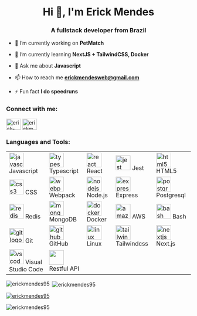 <h1 align="center">Hi 👋, I'm Erick Mendes</h1>
<h3 align="center">A fullstack developer from Brazil</h3>

- 🔭 I’m currently working on **PetMatch**

- 🌱 I’m currently learning **NextJS + TailwindCSS, Docker**

- 💬 Ask me about **Javascript**

- 📫 How to reach me **erickmendesweb@gmail.com**

- ⚡ Fun fact **I do speedruns**

<h3 align="left">Connect with me:</h3>
<p align="left">
<a href="https://linkedin.com/in/erick-mendes-46b718142" target="blank"><img align="center" src="https://raw.githubusercontent.com/rahuldkjain/github-profile-readme-generator/master/src/images/icons/Social/linked-in-alt.svg" alt="erick-mendes-46b718142" height="30" width="40" /></a>
<a href="https://instagram.com/erickmendeds" target="blank"><img align="center" src="https://raw.githubusercontent.com/rahuldkjain/github-profile-readme-generator/master/src/images/icons/Social/instagram.svg" alt="erickmendeds" height="30" width="40" /></a>
</p>

<h3 align="left">Languages and Tools:</h3>
<table >
    <tbody>
      <tr>
        <td>
          <img src="https://cdn.jsdelivr.net/gh/devicons/devicon/icons/javascript/javascript-original.svg" height="40" alt="javascript logo"  />
           Javascript
        </td>
        <td>
          <img src="https://cdn.jsdelivr.net/gh/devicons/devicon/icons/typescript/typescript-original.svg" height="40" alt="typescript logo"  />
           Typescript
        </td>
        <td>
          <img src="https://cdn.jsdelivr.net/gh/devicons/devicon/icons/react/react-original.svg" height="40" alt="react logo"  />
           React
        </td>
        <td>
          <img src="https://cdn.jsdelivr.net/gh/devicons/devicon/icons/jest/jest-plain.svg" height="40" alt="jest logo"  />
           Jest
        </td>
        <td>
          <img src="https://cdn.jsdelivr.net/gh/devicons/devicon/icons/html5/html5-original.svg" height="40" alt="html5 logo"  />
           HTML5
        </td>
      </tr>      
      <tr>
        <td>
          <img src="https://cdn.jsdelivr.net/gh/devicons/devicon/icons/css3/css3-original.svg" height="40" alt="css3 logo"  />
           CSS
        </td>
        <td>
          <img src="https://cdn.jsdelivr.net/gh/devicons/devicon/icons/webpack/webpack-original.svg" height="40" alt="webpack logo"  />
          Webpack
        </td>
        <td>
          <img src="https://cdn.jsdelivr.net/gh/devicons/devicon/icons/nodejs/nodejs-original.svg" height="40" alt="nodejs logo"  />
           Node.js
        </td>
        <td>
          <img src="https://skillicons.dev/icons?i=express" height="40" alt="express logo"  />
           Express
        </td>
        <td>
          <img src="https://cdn.jsdelivr.net/gh/devicons/devicon/icons/postgresql/postgresql-original.svg" height="40" alt="postgresql logo"  />
           Postgresql
        </td>
      </tr>
      <tr>
        <td>
          <img src="https://cdn.jsdelivr.net/gh/devicons/devicon/icons/redis/redis-original.svg" height="40" alt="redis logo"  />
           Redis
        </td>
        <td>
          <img src="https://cdn.jsdelivr.net/gh/devicons/devicon/icons/mongodb/mongodb-original.svg" height="40" alt="mongodb logo"  />
           MongoDB
        </td>
        <td>
          <img src="https://cdn.jsdelivr.net/gh/devicons/devicon/icons/docker/docker-original.svg" height="40" alt="docker logo"  />
           Docker
        </td>
        <td>
          <img src="https://cdn.jsdelivr.net/gh/devicons/devicon/icons/amazonwebservices/amazonwebservices-original.svg" height="40" alt="amazonwebservices logo"  />
           AWS
        </td>
        <td>
          <img src="https://cdn.simpleicons.org/gnubash/4EAA25" height="40" alt="bash logo"  />
           Bash
        </td>
      </tr>
      <tr>
        <td>
          <img src="https://cdn.jsdelivr.net/gh/devicons/devicon/icons/git/git-original.svg" height="40" alt="git logo"  />
           Git
        </td>
        <td>
          <img src="https://skillicons.dev/icons?i=github" height="40" alt="github logo"  />
           GitHub
        </td>
        <td>
          <img src="https://skillicons.dev/icons?i=linux" height="40" alt="linux logo"  />
           Linux
        </td>
         <td>
          <img src="https://cdn.simpleicons.org/tailwindcss/06B6D4" height="40" alt="tailwindcss logo"  />         
           Tailwindcss
        </td>
        <td>          
          <img src="https://skillicons.dev/icons?i=nextjs" height="40" alt="nextjs logo"  />
           Next.js
        </td>
      </tr>
      <tr>
        <td>
          <img src="https://cdn.simpleicons.org/visualstudiocode/007ACC" height="40" alt="vscode logo"   />
           Visual Studio Code
        </td>
        <td>
          <img src="https://github.com/ErickMendes95/ErickMendes95/assets/88746995/3140e3fc-f6dd-4003-bbb7-12d59e7e646f" width="40" />
           Restful API
        </td>
      </tr>
    </tbody>
  </table>

<p><img align="left" src="https://github-readme-stats.vercel.app/api/top-langs?username=erickmendes95&show_icons=true&locale=en&layout=compact" alt="erickmendes95" /></p>

<p>&nbsp;<img align="center" src="https://github-readme-stats.vercel.app/api?username=erickmendes95&show_icons=true&locale=en" alt="erickmendes95" /></p>

<p align="left"> <a href="https://github.com/ryo-ma/github-profile-trophy"><img src="https://github-profile-trophy.vercel.app/?username=erickmendes95" alt="erickmendes95" /></a> </p>

<p align="left"> <img src="https://komarev.com/ghpvc/?username=erickmendes95&label=Profile%20views&color=0e75b6&style=flat" alt="erickmendes95" /> </p>
